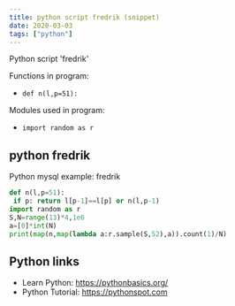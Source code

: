 ```yaml
---
title: python script fredrik (snippet)
date: 2020-03-03
tags: ["python"]
---
```

Python script 'fredrik'

Functions in program: 
* `def n(l,p=51):`

Modules used in program: 
* `import random as r`

## python fredrik

Python mysql example: fredrik

```python
def n(l,p=51):
 if p: return l[p-1]==l[p] or n(l,p-1)
import random as r
S,N=range(13)*4,1e6
a=[0]*int(N)
print(map(n,map(lambda a:r.sample(S,52),a)).count(1)/N)

```

## Python links

- Learn Python: https://pythonbasics.org/
- Python Tutorial: https://pythonspot.com
